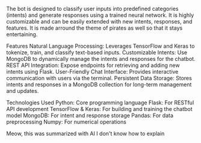 The bot is designed to classify user inputs into predefined categories (intents) and generate responses using a trained neural network. It is highly customizable and can be easily extended with new intents, responses, and features. It is made arround the theme of pirates as well so that it stays entertaining.

Features
Natural Language Processing: Leverages TensorFlow and Keras to tokenize, train, and classify text-based inputs.
Customizable Intents: Use MongoDB to dynamically manage the intents and responses for the chatbot.
REST API Integration: Expose endpoints for retrieving and adding new intents using Flask.
User-Friendly Chat Interface: Provides interactive communication with users via the terminal.
Persistent Data Storage: Stores intents and responses in a MongoDB collection for long-term management and updates.


Technologies Used
Python: Core programming language
Flask: For RESTful API development
TensorFlow & Keras: For building and training the chatbot model
MongoDB: For intent and response storage
Pandas: For data preprocessing
Numpy: For numerical operations

Meow, this was summarized with AI I don't know how to explain
